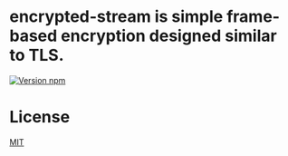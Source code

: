 # encrypted-stream is simple frame-based encryption designed similar to TLS.
[![Version npm](https://img.shields.io/npm/v/encrypted-stream.svg?logo=npm)](https://www.npmjs.com/package/encrypted-stream)

# License
[MIT](LICENSE)
